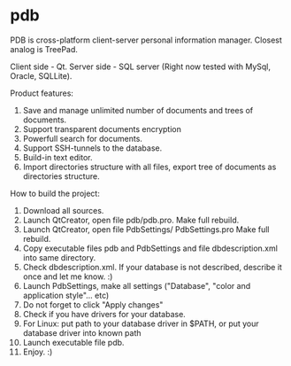 pdb
===
PDB is  cross-platform client-server personal information manager. 
Closest analog is TreePad.

Client side - Qt.
Server side - SQL server (Right now tested with MySql, Oracle, SQLLite).

Product features: 

1. Save and manage unlimited number of documents and trees of documents. 
2. Support transparent documents encryption
3. Powerfull search for documents. 
4. Support SSH-tunnels to the database. 
5. Build-in text editor. 
6. Import directories structure with all files, export tree of documents as directories structure. 


How to build the project: 

1. Download all sources. 
2. Launch QtCreator, open file pdb/pdb.pro. Make full rebuild. 
3. Launch QtCreator, open file PdbSettings/ PdbSettings.pro Make full rebuild. 
4. Copy executable files pdb and PdbSettings and file dbdescription.xml into same directory. 
5. Check  dbdescription.xml. If your database is not described, describe it once and let me know. :) 
6. Launch  PdbSettings, make all settings ("Database", "color and application style"... etc)
7. Do not forget to click "Apply changes"
8. Check if you have drivers for your database. 
9. For Linux: put path to your database driver in $PATH, or put your database driver into known path 
10. Launch executable file pdb. 
11. Enjoy. :)
